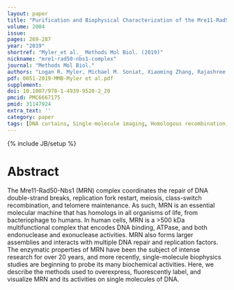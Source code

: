 ```yaml
---
layout: paper
title: "Purification and Biophysical Characterization of the Mre11-Rad50-Nbs1 Complex."
volume: 2004
issue:
pages: 269-287
year: "2019"
shortref: "Myler_et al._ Methods Mol Biol. (2019)"
nickname: "mre1-rad50-nbs1-complex"
journal: "Methods Mol Biol."
authors: "Logan R. Myler, Michael M. Soniat, Xiaoming Zhang, Rajashree A. Deshpande, Tanya T. Paull & Ilya J. Finkelstein"
pdf: 0051-2019-MMB-Myler et al.pdf
supplement:
doi: 10.1007/978-1-4939-9520-2_20
pmcid: PMC6667175 
pmid: 31147924
extra_text: ''
category: paper
tags: [DNA curtains, Single-molecule imaging, Homologous recombination, DNA repair, MRN]
---
```

{% include JB/setup %}

# Abstract

The Mre11-Rad50-Nbs1 (MRN) complex coordinates the repair of DNA double-strand breaks, replication fork restart, meiosis, class-switch recombination, and telomere maintenance. As such, MRN is an essential molecular machine that has homologs in all organisms of life, from bacteriophage to humans. In human cells, MRN is a >500 kDa multifunctional complex that encodes DNA binding, ATPase, and both endonuclease and exonuclease activities. MRN also forms larger assemblies and interacts with multiple DNA repair and replication factors. The enzymatic properties of MRN have been the subject of intense research for over 20 years, and more recently, single-molecule biophysics studies are beginning to probe its many biochemical activities. Here, we describe the methods used to overexpress, fluorescently label, and visualize MRN and its activities on single molecules of DNA.
